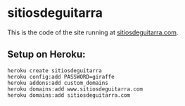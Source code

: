sitiosdeguitarra
================

This is the code of the site running at [sitiosdeguitarra.com](http://sitiosdeguitarra.com).

Setup on Heroku:
---------------
    heroku create sitiosdeguitarra
    heroku config:add PASSWORD=giraffe
    heroku addons:add custom_domains
    heroku domains:add www.sitiosdeguitarra.com
    heroku domains:add sitiosdeguitarra.com
    
    